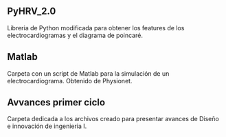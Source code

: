 ## PyHRV_2.0
Libreria de Python modificada para obtener los features de los electrocardiogramas y el diagrama de poincaré.
## Matlab
Carpeta con un script de Matlab para la simulación de un electrocardiograma. Obtenido de Physionet.
## Avvances primer ciclo
Carpeta dedicada a los archivos creado para presentar avances de Diseño e innovación de ingenieria I.

